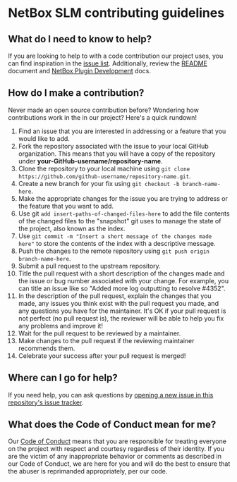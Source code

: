 # NetBox SLM contributing guidelines

## What do I need to know to help?

If you are looking to help to with a code contribution our project uses, you can find inspiration in the [issue list](https://github.com/ICTU/netbox_slm/issues/).
Additionally, review the [README](./README.md) document and [NetBox Plugin Development](https://docs.netbox.dev/en/stable/plugins/development/) docs.

## How do I make a contribution?

Never made an open source contribution before? Wondering how contributions work in the in our project? Here's a quick rundown!

1. Find an issue that you are interested in addressing or a feature that you would like to add.
2. Fork the repository associated with the issue to your local GitHub organization. This means that you will have a copy of the repository under **your-GitHub-username/repository-name**.
3. Clone the repository to your local machine using `git clone https://github.com/github-username/repository-name.git`.
4. Create a new branch for your fix using `git checkout -b branch-name-here`.
5. Make the appropriate changes for the issue you are trying to address or the feature that you want to add.
6. Use git `add insert-paths-of-changed-files-here` to add the file contents of the changed files to the "snapshot" git uses to manage the state of the project, also known as the index.
7. Use `git commit -m "Insert a short message of the changes made here"` to store the contents of the index with a descriptive message.
8. Push the changes to the remote repository using `git push origin branch-name-here`.
9. Submit a pull request to the upstream repository.
10. Title the pull request with a short description of the changes made and the issue or bug number associated with your change. For example, you can title an issue like so "Added more log outputting to resolve #4352".
11. In the description of the pull request, explain the changes that you made, any issues you think exist with the pull request you made, and any questions you have for the maintainer. It's OK if your pull request is not perfect (no pull request is), the reviewer will be able to help you fix any problems and improve it!
12. Wait for the pull request to be reviewed by a maintainer.
13. Make changes to the pull request if the reviewing maintainer recommends them.
14. Celebrate your success after your pull request is merged!

## Where can I go for help?

If you need help, you can ask questions by [opening a new issue in this repository's issue tracker](https://github.com/ICTU/netbox_slm/issues/new).

## What does the Code of Conduct mean for me?

Our [Code of Conduct](./CODE_OF_CONDUCT.md) means that you are responsible for treating everyone on the project with respect and courtesy regardless of their identity.
If you are the victim of any inappropriate behavior or comments as described in our Code of Conduct, we are here for you and will do the best to ensure that the abuser is reprimanded appropriately, per our code.
